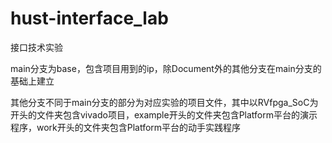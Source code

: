 # hust-interface_lab
 接口技术实验
 
 main分支为base，包含项目用到的ip，除Document外的其他分支在main分支的基础上建立
 
 其他分支不同于main分支的部分为对应实验的项目文件，其中以RVfpga_SoC为开头的文件夹包含vivado项目，example开头的文件夹包含Platform平台的演示程序，work开头的文件夹包含Platform平台的动手实践程序
